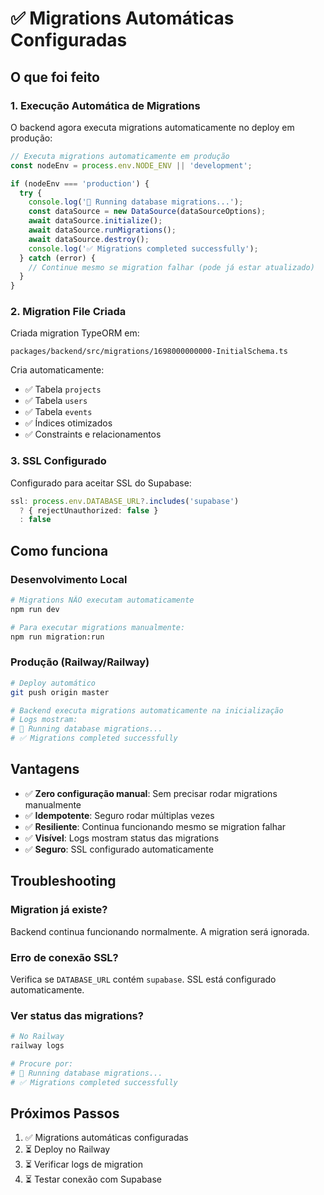 # ✅ Migrations Automáticas Configuradas

## O que foi feito

### 1. Execução Automática de Migrations

O backend agora executa migrations automaticamente no deploy em produção:

```typescript:packages/backend/src/main.ts
// Executa migrations automaticamente em produção
const nodeEnv = process.env.NODE_ENV || 'development';

if (nodeEnv === 'production') {
  try {
    console.log('🔄 Running database migrations...');
    const dataSource = new DataSource(dataSourceOptions);
    await dataSource.initialize();
    await dataSource.runMigrations();
    await dataSource.destroy();
    console.log('✅ Migrations completed successfully');
  } catch (error) {
    // Continue mesmo se migration falhar (pode já estar atualizado)
  }
}
```

### 2. Migration File Criada

Criada migration TypeORM em:
```
packages/backend/src/migrations/1698000000000-InitialSchema.ts
```

Cria automaticamente:
- ✅ Tabela `projects`
- ✅ Tabela `users`
- ✅ Tabela `events`
- ✅ Índices otimizados
- ✅ Constraints e relacionamentos

### 3. SSL Configurado

Configurado para aceitar SSL do Supabase:

```typescript
ssl: process.env.DATABASE_URL?.includes('supabase') 
  ? { rejectUnauthorized: false } 
  : false
```

## Como funciona

### Desenvolvimento Local

```bash
# Migrations NÃO executam automaticamente
npm run dev

# Para executar migrations manualmente:
npm run migration:run
```

### Produção (Railway/Railway)

```bash
# Deploy automático
git push origin master

# Backend executa migrations automaticamente na inicialização
# Logs mostram:
# 🔄 Running database migrations...
# ✅ Migrations completed successfully
```

## Vantagens

- ✅ **Zero configuração manual**: Sem precisar rodar migrations manualmente
- ✅ **Idempotente**: Seguro rodar múltiplas vezes
- ✅ **Resiliente**: Continua funcionando mesmo se migration falhar
- ✅ **Visível**: Logs mostram status das migrations
- ✅ **Seguro**: SSL configurado automaticamente

## Troubleshooting

### Migration já existe?

Backend continua funcionando normalmente. A migration será ignorada.

### Erro de conexão SSL?

Verifica se `DATABASE_URL` contém `supabase`. SSL está configurado automaticamente.

### Ver status das migrations?

```bash
# No Railway
railway logs

# Procure por:
# 🔄 Running database migrations...
# ✅ Migrations completed successfully
```

## Próximos Passos

1. ✅ Migrations automáticas configuradas
2. ⏳ Deploy no Railway
3. ⏳ Verificar logs de migration
4. ⏳ Testar conexão com Supabase

